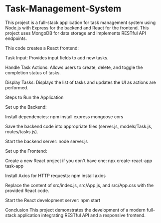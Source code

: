 # Task-Management-System

This project is a full-stack application for task management system using Node.js with Express for the backend and React for the frontend. This project uses MongoDB for data storage and implements RESTful API endpoints.

This code creates a React frontend:


Task Input: Provides input fields to add new tasks.

Handle Task Actions: Allows users to create, delete, and toggle the completion status of tasks.

Display Tasks: Displays the list of tasks and updates the UI as actions are performed.

Steps to Run the Application

Set up the Backend:

Install dependencies: npm install express mongoose cors

Save the backend code into appropriate files (server.js, models/Task.js, routes/tasks.js).

Start the backend server: node server.js


Set up the Frontend:

Create a new React project if you don't have one: npx create-react-app task-app

Install Axios for HTTP requests: npm install axios

Replace the content of src/index.js, src/App.js, and src/App.css with the provided React code.

Start the React development server: npm start

Conclusion
This project demonstrates the development of a modern full-stack application integrating RESTful API and a responsive frontend.
